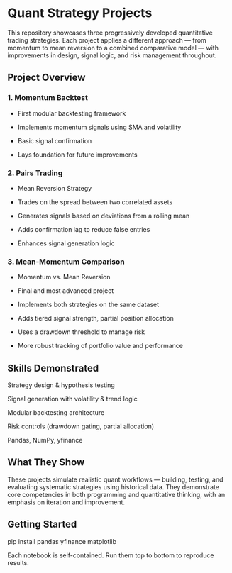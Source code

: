 # Quant Strategy Projects
This repository showcases three progressively developed quantitative trading strategies. Each project applies a different approach — from momentum to mean reversion to a combined comparative model — with improvements in design, signal logic, and risk management throughout.

## Project Overview
### 1. Momentum Backtest

- First modular backtesting framework

- Implements momentum signals using SMA and volatility

- Basic signal confirmation

- Lays foundation for future improvements

### 2. Pairs Trading
- Mean Reversion Strategy

- Trades on the spread between two correlated assets

- Generates signals based on deviations from a rolling mean

- Adds confirmation lag to reduce false entries

- Enhances signal generation logic

### 3. Mean-Momentum Comparison
- Momentum vs. Mean Reversion

- Final and most advanced project

- Implements both strategies on the same dataset

- Adds tiered signal strength, partial position allocation

- Uses a drawdown threshold to manage risk

- More robust tracking of portfolio value and performance

## Skills Demonstrated
Strategy design & hypothesis testing

Signal generation with volatility & trend logic

Modular backtesting architecture

Risk controls (drawdown gating, partial allocation)

Pandas, NumPy, yfinance

## What They Show
These projects simulate realistic quant workflows — building, testing, and evaluating systematic strategies using historical data. They demonstrate core competencies in both programming and quantitative thinking, with an emphasis on iteration and improvement.

## Getting Started
pip install pandas yfinance matplotlib

Each notebook is self-contained. Run them top to bottom to reproduce results.
